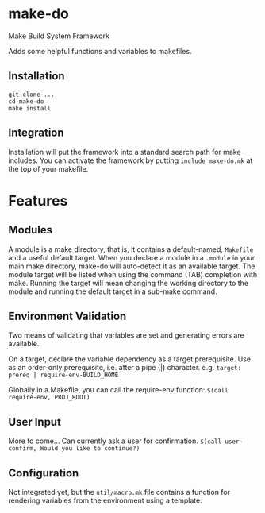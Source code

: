# make-do
Make Build System Framework

Adds some helpful functions and variables to makefiles.

## Installation
```
git clone ...
cd make-do
make install
```

## Integration
Installation will put the framework into a standard search path for make includes.
You can activate the framework by putting `include make-do.mk` at the top of your makefile.

# Features

## Modules
A module is a make directory, that is, it contains a default-named, `Makefile` and a useful default target.
When you declare a module in a `.module` in your main make directory, make-do will auto-detect it as an available target. The module target will be listed when using the command (TAB) completion with make. Running the target will mean changing the working directory to the module and running the default target in a sub-make command.

## Environment Validation
Two means of validating that variables are set and generating errors are available.

On a target, declare the variable dependency as a target prerequisite.
Use as an order-only prerequisite, i.e. after a pipe (|) character.
e.g. `target: prereq | require-env-BUILD_HOME`

Globally in a Makefile, you can call the require-env function:
`$(call require-env, PROJ_ROOT)`

## User Input
More to come...
Can currently ask a user for confirmation.
```$(call user-confirm, Would you like to continue?)```

## Configuration
Not integrated yet, but the `util/macro.mk` file contains a function for rendering variables from the environment using a template.
